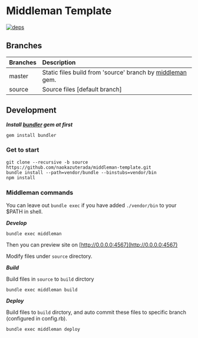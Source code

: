 # Middleman Template

[![deps][deps]][deps-url]

## Branches

| Branches | Description |
|:---------|:------------|
| master   | Static files build from 'source' branch by [middleman](http://middlemanapp.com/jp/) gem. |
| source   | Source files [default branch] |

## Development

***Install [bundler](http://bundler.io/) gem at first***

```
gem install bundler
```

### Get to start

```
git clone --recursive -b source https://github.com/naokazuterada/middleman-template.git
bundle install --path=vendor/bundle --binstubs=vendor/bin
npm install
```

### Middleman commands

You can leave out `bundle exec` if you have added `./vendor/bin` to your $PATH in shell.

***Develop***

```
bundle exec middleman
```

Then you can preview site on [http://0.0.0.0:4567](http://0.0.0.0:4567)

Modify files under `source` directory.


***Build***

Build files in `source` to `build` dirctory

```
bundle exec middleman build
```

***Deploy***

Build files to `build` dirctory, and auto commit these files to specific branch (configured in config.rb).

```
bundle exec middleman deploy
```

[deps]: https://img.shields.io/david/naokazuterada/middleman-template.svg
[deps-url]: https://david-dm.org/naokazuterada/middleman-template
